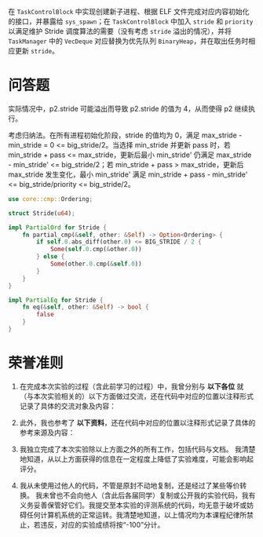 在 `TaskControlBlock` 中实现创建新子进程、根据 ELF 文件完成对应内容初始化的接口，并暴露给 `sys_spawn`；在 `TaskControlBlock` 中加入 `stride` 和 `priority` 以满足维护 Stride 调度算法的需要（没有考虑 `stride` 溢出的情况），并将 `TaskManager` 中的 `VecDeque` 对应替换为优先队列 `BinaryHeap`，并在取出任务时相应更新 `stride`。

# 问答题

实际情况中，p2.stride 可能溢出而导致 p2.stride 的值为 4，从而使得 p2 继续执行。

考虑归纳法。在所有进程初始化阶段，stride 的值均为 0，满足 max_stride - min_stride = 0 <= big_stride/2。当选择 min_stride 并更新 pass 时，若 min_stride + pass <= max_stride，更新后最小 min_stride' 仍满足 max_stride - min_stride' <= big_stride/2；若 min_stride + pass > max_stride，更新后 max_stride 发生变化，最小 min_stride' 满足 min_stride + pass - min_stride' <= big_stride/priority <= big_stride/2。

```rust
use core::cmp::Ordering;

struct Stride(u64);

impl PartialOrd for Stride {
    fn partial_cmp(&self, other: &Self) -> Option<Ordering> {
        if self.0.abs_diff(other.0) <= BIG_STRIDE / 2 {
            Some(self.0.cmp(&other.0))
        } else {
            Some(other.0.cmp(&self.0))
        }
    }
}

impl PartialEq for Stride {
    fn eq(&self, other: &Self) -> bool {
        false
    }
}
```

# 荣誉准则

1. 在完成本次实验的过程（含此前学习的过程）中，我曾分别与 **以下各位** 就（与本次实验相关的）以下方面做过交流，还在代码中对应的位置以注释形式记录了具体的交流对象及内容：

2. 此外，我也参考了 **以下资料**，还在代码中对应的位置以注释形式记录了具体的参考来源及内容：

3. 我独立完成了本次实验除以上方面之外的所有工作，包括代码与文档。 我清楚地知道，从以上方面获得的信息在一定程度上降低了实验难度，可能会影响起评分。

4. 我从未使用过他人的代码，不管是原封不动地复制，还是经过了某些等价转换。 我未曾也不会向他人（含此后各届同学）复制或公开我的实验代码，我有义务妥善保管好它们。我提交至本实验的评测系统的代码，均无意于破坏或妨碍任何计算机系统的正常运转。我清楚地知道，以上情况均为本课程纪律所禁止，若违反，对应的实验成绩将按“-100”分计。
